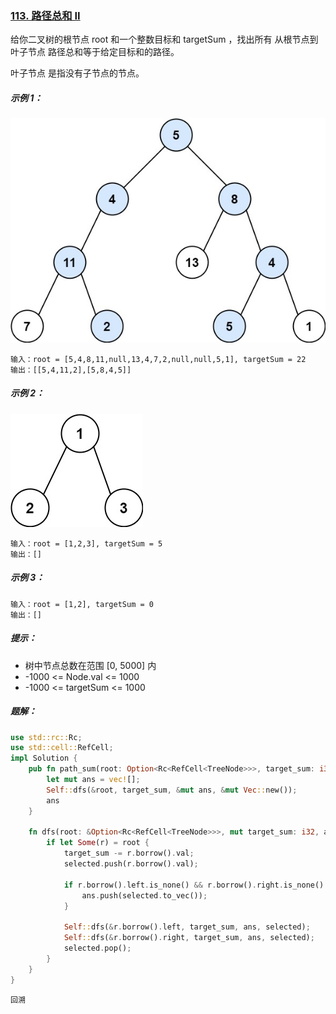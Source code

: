 ### [113. 路径总和 II](https://leetcode.cn/problems/path-sum-ii/)

给你二叉树的根节点 root 和一个整数目标和 targetSum ，找出所有 从根节点到叶子节点 路径总和等于给定目标和的路径。

叶子节点 是指没有子节点的节点。



##### 示例 1：
![img.png](img.png)
```
输入：root = [5,4,8,11,null,13,4,7,2,null,null,5,1], targetSum = 22
输出：[[5,4,11,2],[5,8,4,5]]
```

##### 示例 2：
![img_1.png](img_1.png)
```
输入：root = [1,2,3], targetSum = 5
输出：[]
```

##### 示例 3：
```
输入：root = [1,2], targetSum = 0
输出：[]
```

##### 提示：
- 树中节点总数在范围 [0, 5000] 内
- -1000 <= Node.val <= 1000
- -1000 <= targetSum <= 1000

##### 题解：
```rust
use std::rc::Rc;
use std::cell::RefCell;
impl Solution {
    pub fn path_sum(root: Option<Rc<RefCell<TreeNode>>>, target_sum: i32) -> Vec<Vec<i32>> {
        let mut ans = vec![];
        Self::dfs(&root, target_sum, &mut ans, &mut Vec::new());
        ans
    }

    fn dfs(root: &Option<Rc<RefCell<TreeNode>>>, mut target_sum: i32, ans: &mut Vec<Vec<i32>>, selected: &mut Vec<i32>) {
        if let Some(r) = root {
            target_sum -= r.borrow().val;
            selected.push(r.borrow().val);

            if r.borrow().left.is_none() && r.borrow().right.is_none() && target_sum == 0 {
                ans.push(selected.to_vec());
            }

            Self::dfs(&r.borrow().left, target_sum, ans, selected);
            Self::dfs(&r.borrow().right, target_sum, ans, selected);
            selected.pop();
        }
    }
}
```

`回溯`
